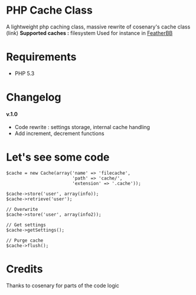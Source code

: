 # PHP Cache Class
A lightweight php caching class, massive rewrite of cosenary's cache class (link)
**Supported caches :** filesystem
Used for instance in [FeatherBB](http://featherbb.org)

# Requirements
* PHP 5.3

# Changelog
#### v.1.0
* Code rewrite : settings storage, internal cache handling
* Add increment, decrement functions

# Let's see some code

```
$cache = new Cache(array('name' => 'filecache',
						 'path' => 'cache/',
						 'extension' => '.cache'));

$cache->store('user', array(info));
$cache->retrieve('user');

// Overwrite
$cache->store('user', array(info2));

// Get settings
$cache->getSettings();

// Purge cache
$cache->flush();
```

# Credits

Thanks to cosenary for parts of the code logic
